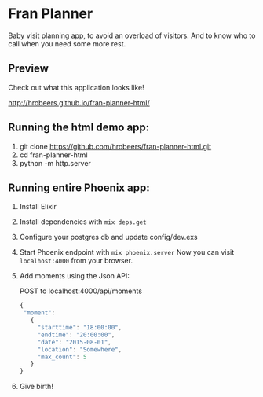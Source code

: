 # Fran Planner

Baby visit planning app, to avoid an overload of visitors.
And to know who to call when you need some more rest.

## Preview

Check out what this application looks like!

http://hrobeers.github.io/fran-planner-html/

## Running the html demo app:

1. git clone https://github.com/hrobeers/fran-planner-html.git
2. cd fran-planner-html
3. python -m http.server

## Running entire Phoenix app:

1. Install Elixir
2. Install dependencies with `mix deps.get`
3. Configure your postgres db and update config/dev.exs
4. Start Phoenix endpoint with `mix phoenix.server`
   Now you can visit `localhost:4000` from your browser.
5. Add moments using the Json API:

   POST to localhost:4000/api/moments

   ```javascript
   {
    "moment":
      {
        "starttime": "18:00:00",
        "endtime": "20:00:00",
        "date": "2015-08-01",
        "location": "Somewhere",
        "max_count": 5
      }
   }
   ```
6. Give birth!